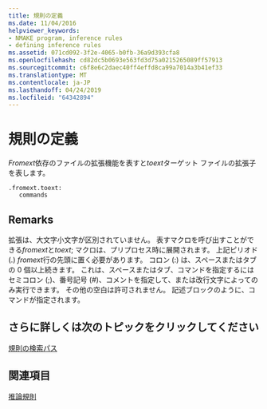 ```yaml
---
title: 規則の定義
ms.date: 11/04/2016
helpviewer_keywords:
- NMAKE program, inference rules
- defining inference rules
ms.assetid: 071cd092-3f2e-4065-b0fb-36a9d393cfa8
ms.openlocfilehash: cd82dc5b0693e563fd3d75a0215265089ff57913
ms.sourcegitcommit: c6f8e6c2daec40ff4effd8ca99a7014a3b41ef33
ms.translationtype: MT
ms.contentlocale: ja-JP
ms.lasthandoff: 04/24/2019
ms.locfileid: "64342894"
---
```

# <a name="defining-a-rule"></a>規則の定義

*Fromext*依存のファイルの拡張機能を表すと*toext*ターゲット ファイルの拡張子を表します。

```
.fromext.toext:
   commands
```

## <a name="remarks"></a>Remarks

拡張は、大文字小文字が区別されていません。 表すマクロを呼び出すことができる*fromext*と*toext*; マクロは、プリプロセス時に展開されます。 上記ピリオド (.) *fromext*行の先頭に置く必要があります。 コロン (:) は、スペースまたはタブの 0 個以上続きます。 これは、スペースまたはタブ、コマンドを指定するにはセミコロン (;)、番号記号 (#)、コメントを指定して、または改行文字によってのみ実行できます。 その他の空白は許可されません。 記述ブロックのように、コマンドが指定されます。

## <a name="what-do-you-want-to-know-more-about"></a>さらに詳しくは次のトピックをクリックしてください

[規則の検索パス](search-paths-in-rules.md)

## <a name="see-also"></a>関連項目

[推論規則](inference-rules.md)
